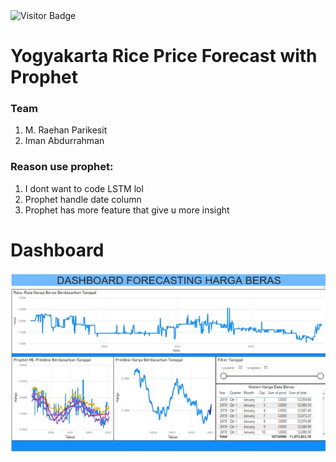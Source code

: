 <img src="https://visitor-badge.feriirawann.repl.co?username=kentangtelo&repo=BI-Yogyakarta-Rice-Price-Forecasting" alt="Visitor Badge" />

# Yogyakarta Rice Price Forecast with Prophet

### Team
1. M. Raehan Parikesit
2. Iman Abdurrahman

### Reason use prophet:
1. I dont want to code LSTM lol
2. Prophet handle date column
3. Prophet has more feature that give u more insight


# Dashboard
<kbd>![alt text](https://github.com/kentangtelo/BI-Yogyakarta-Rice-Price-Forecasting/blob/master/Picture/dashboard.jpg?raw=true)</kbd>

